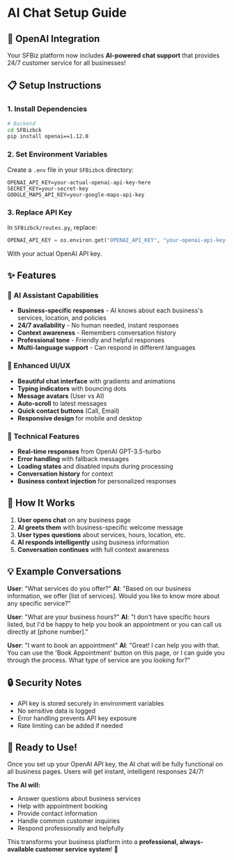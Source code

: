 # AI Chat Setup Guide

## 🚀 OpenAI Integration

Your SFBiz platform now includes **AI-powered chat support** that provides 24/7 customer service for all businesses!

## 📋 Setup Instructions

### 1. Install Dependencies

```bash
# Backend
cd SFBizbck
pip install openai==1.12.0
```

### 2. Set Environment Variables

Create a `.env` file in your `SFBizbck` directory:

```env
OPENAI_API_KEY=your-actual-openai-api-key-here
SECRET_KEY=your-secret-key
GOOGLE_MAPS_API_KEY=your-google-maps-api-key
```

### 3. Replace API Key

In `SFBizbck/routes.py`, replace:
```python
OPENAI_API_KEY = os.environ.get("OPENAI_API_KEY", "your-openai-api-key-here")
```

With your actual OpenAI API key.

## ✨ Features

### 🤖 AI Assistant Capabilities
- **Business-specific responses** - AI knows about each business's services, location, and policies
- **24/7 availability** - No human needed, instant responses
- **Context awareness** - Remembers conversation history
- **Professional tone** - Friendly and helpful responses
- **Multi-language support** - Can respond in different languages

### 🎨 Enhanced UI/UX
- **Beautiful chat interface** with gradients and animations
- **Typing indicators** with bouncing dots
- **Message avatars** (User vs AI)
- **Auto-scroll** to latest messages
- **Quick contact buttons** (Call, Email)
- **Responsive design** for mobile and desktop

### 🔧 Technical Features
- **Real-time responses** from OpenAI GPT-3.5-turbo
- **Error handling** with fallback messages
- **Loading states** and disabled inputs during processing
- **Conversation history** for context
- **Business context injection** for personalized responses

## 🎯 How It Works

1. **User opens chat** on any business page
2. **AI greets them** with business-specific welcome message
3. **User types questions** about services, hours, location, etc.
4. **AI responds intelligently** using business information
5. **Conversation continues** with full context awareness

## 💡 Example Conversations

**User**: "What services do you offer?"
**AI**: "Based on our business information, we offer [list of services]. Would you like to know more about any specific service?"

**User**: "What are your business hours?"
**AI**: "I don't have specific hours listed, but I'd be happy to help you book an appointment or you can call us directly at [phone number]."

**User**: "I want to book an appointment"
**AI**: "Great! I can help you with that. You can use the 'Book Appointment' button on this page, or I can guide you through the process. What type of service are you looking for?"

## 🔒 Security Notes

- API key is stored securely in environment variables
- No sensitive data is logged
- Error handling prevents API key exposure
- Rate limiting can be added if needed

## 🚀 Ready to Use!

Once you set up your OpenAI API key, the AI chat will be fully functional on all business pages. Users will get instant, intelligent responses 24/7!

**The AI will:**
- Answer questions about business services
- Help with appointment booking
- Provide contact information
- Handle common customer inquiries
- Respond professionally and helpfully

This transforms your business platform into a **professional, always-available customer service system**! 🎉 